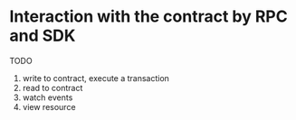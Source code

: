 # Interaction with the contract by RPC and SDK

TODO

1. write to contract, execute a transaction
2. read to contract
3. watch events
4. view resource